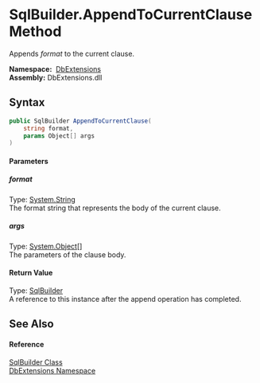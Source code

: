 SqlBuilder.AppendToCurrentClause Method
=======================================
Appends *format* to the current clause.

  **Namespace:**  [DbExtensions][1]  
  **Assembly:** DbExtensions.dll

Syntax
------

```csharp
public SqlBuilder AppendToCurrentClause(
	string format,
	params Object[] args
)
```

#### Parameters

##### *format*
Type: [System.String][2]  
The format string that represents the body of the current clause.

##### *args*
Type: [System.Object][3][]  
The parameters of the clause body.

#### Return Value
Type: [SqlBuilder][4]  
A reference to this instance after the append operation has completed.

See Also
--------

#### Reference
[SqlBuilder Class][4]  
[DbExtensions Namespace][1]  

[1]: ../README.md
[2]: https://docs.microsoft.com/dotnet/api/system.string
[3]: https://docs.microsoft.com/dotnet/api/system.object
[4]: README.md